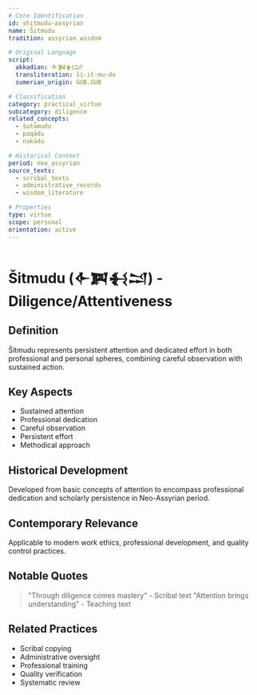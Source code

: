 ```yaml
---
# Core Identification
id: shitmudu-assyrian
name: Šitmudu
tradition: assyrian_wisdom

# Original Language
script:
  akkadian: 𒅆𒀉𒈬𒁺
  transliteration: ši-it-mu-du
  sumerian_origin: GUB.GUB

# Classification
category: practical_virtue
subcategory: diligence
related_concepts:
  - šutāmudu
  - paqādu
  - nakādu

# Historical Context
period: neo_assyrian
source_texts:
  - scribal_texts
  - administrative_records
  - wisdom_literature

# Properties
type: virtue
scope: personal
orientation: active
---
```


# Šitmudu (𒅆𒀉𒈬𒁺) - Diligence/Attentiveness

## Definition
Šitmudu represents persistent attention and dedicated effort in both professional and personal spheres, combining careful observation with sustained action.

## Key Aspects
- Sustained attention
- Professional dedication
- Careful observation
- Persistent effort
- Methodical approach

## Historical Development
Developed from basic concepts of attention to encompass professional dedication and scholarly persistence in Neo-Assyrian period.

## Contemporary Relevance
Applicable to modern work ethics, professional development, and quality control practices.

## Notable Quotes
> "Through diligence comes mastery" - Scribal text
> "Attention brings understanding" - Teaching text

## Related Practices
- Scribal copying
- Administrative oversight
- Professional training
- Quality verification
- Systematic review